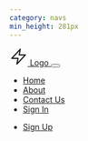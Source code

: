 ```yaml
---
category: navs
min_height: 281px
---
```


<nav class="container mx-auto py-5 px-8">
  <div class="relative flex justify-between items-center">
    <a href="#" class="flex items-center">
      <svg
        class="text-{primary}-500 mr-2"
        xmlns="http://www.w3.org/2000/svg"
        width="32"
        height="32"
        viewBox="0 0 32 32"
      >
        <g
          stroke-linecap="round"
          stroke-linejoin="round"
          stroke-width="2"
          fill="currentColor"
          stroke="currentColor"
        >
          <polygon
            points="19 3 4 19 15 19 13 29 28 13 17 13 19 3"
            fill="none"
            stroke="currentColor"
            stroke-miterlimit="10"
          />
        </g>
      </svg>
      <span class="text-gray-800 font-bold">Logo</span>
    </a>
    <button
      onclick="this.nextElementSibling.classList.toggle('hidden')"
      class="px-3 py-2 border-2 rounded text-gray-500 border-gray-500 inline-block md:hidden"
    >
      <svg
        class="fill-current h-3 w-3"
        viewBox="0 0 20 20"
        xmlns="http://www.w3.org/2000/svg"
      >
        <title>Menu</title>
        <path stroke-width="1" stroke="currentColor" d="M0 3h20v2H0V3zm0 6h20v2H0V9zm0 6h20v2H0v-2z" />
      </svg>
    </button>
    <div
      class="w-full max-w-xs hidden absolute right-0 top-0 mt-12 font-medium tracking-wide text-sm text-gray-800 bg-white p-5 shadow rounded z-10 md:max-w-full md:ml-12 md:flex md:mt-0 md:relative md:flex-row md:items-center md:bg-transparent md:p-0 md:shadow-none md:rounded-none"
    >
      <ul class="flex flex-col md:flex-row mx-auto">
        <li class="mr-10 mb-3 md:mb-0">
          <a href="#" class="hover:text-{primary}-700">Home</a>
        </li>
        <li class="mr-10 mb-3 md:mb-0">
          <a href="#" class="hover:text-{primary}-700">About</a>
        </li>
        <li class="mr-10 mb-3 md:mb-0">
          <a href="#" class="hover:text-{primary}-700">Contact Us</a>
        </li>
        <li class="mr-10 mb-3 md:mb-0">
          <a href="#" class="hover:text-{primary}-700">Sign In</a>
        </li>
      </ul>
      <ul class="flex md:items-center flex-col md:flex-row">
        <li>
          <a
            href="#"
            class="text-white bg-{primary}-500 hover:bg-{primary}-600 px-6 py-2 rounded inline-block font-semibold"
            >Sign Up</a
          >
        </li>
      </ul>
    </div>
  </div>
</nav>
